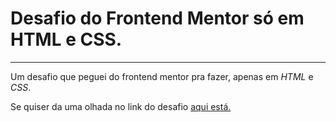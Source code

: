 # Desafio do Frontend Mentor só em HTML e CSS.
----

<p> Um desafio que peguei do frontend mentor pra fazer, apenas em <i>HTML</i> e <i>CSS</i>.</p>

Se quiser da uma olhada no link do desafio [aqui está.](https://www.frontendmentor.io/challenges/single-price-grid-component-5ce41129d0ff452fec5abbbc)
